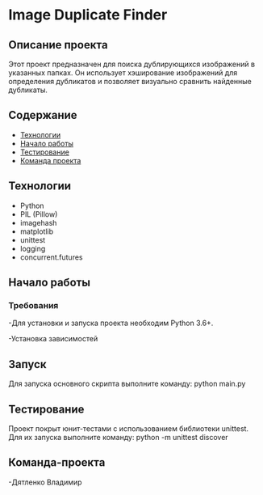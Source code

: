 # Image Duplicate Finder

## Описание проекта
Этот проект предназначен для поиска дублирующихся изображений в указанных папках. Он использует хэширование изображений для определения дубликатов и позволяет визуально сравнить найденные дубликаты.

## Содержание
- [Технологии](#технологии)
- [Начало работы](#начало-работы)
- [Тестирование](#тестирование)
- [Команда проекта](#команда-проекта)

## Технологии
- Python
- PIL (Pillow)
- imagehash
- matplotlib
- unittest
- logging
- concurrent.futures

## Начало работы

### Требования
-Для установки и запуска проекта необходим Python 3.6+.

-Установка зависимостей

## Запуск
Для запуска основного скрипта выполните команду: python main.py

## Тестирование
Проект покрыт юнит-тестами с использованием библиотеки unittest. Для их запуска выполните команду: python -m unittest discover

## Команда-проекта
-Дятленко Владимир

